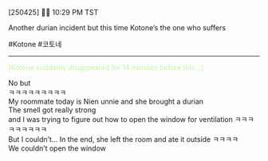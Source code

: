 [250425] 🦭💭 10:29 PM TST

Another durian incident but this time Kotone’s the one who suffers

#Kotone #코토네
___


<font color="#c3f4a5">[Kotone suddenly disappeared for 14 minutes before this...]</font>

No but  
ㅋㅋㅋㅋㅋㅋㅋㅋㅋ  
My roommate today is Nien unnie
and she brought a durian  
The smell got really strong  
and I was trying to figure out how to open the window for ventilation ㅋㅋㅋㅋㅋㅋㅋㅋㅋ  
But I couldn’t...
In the end, she left the room and ate it outside ㅋㅋㅋㅋ  
We couldn’t open the window 
